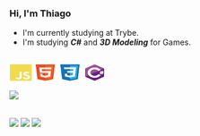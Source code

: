 ### Hi, I'm Thiago

- I'm currently studying at Trybe.
- I'm studying ***C#*** and ***3D Modeling*** for Games.


<div style="display: inline_block"><br>
  <img align="center" alt="Icone do JavaScript" height="30" width="40" src="https://raw.githubusercontent.com/devicons/devicon/master/icons/javascript/javascript-plain.svg">
  <img align="center" alt="Icone do HTML" height="30" width="40" src="https://raw.githubusercontent.com/devicons/devicon/master/icons/html5/html5-original.svg">
  <img align="center" alt="Icone do CSS" height="30" width="40" src="https://raw.githubusercontent.com/devicons/devicon/master/icons/css3/css3-original.svg">
  <img align="center" alt="Icone do C Sharp" height="30" width="40" src="https://raw.githubusercontent.com/devicons/devicon/master/icons/csharp/csharp-original.svg">
</div><br>

<div align="left">
  <a href="https://github.com/thiagopxavier">
  <img height="150em" src="https://github-readme-stats.vercel.app/api/top-langs/?username=thiagopxavier&layout=compact&langs_count=7&theme=great-gatsby"/>
</div>

##

<div>
  <a href="https://thiago-xavier.vercel.app/" target="_blank"><img width="104em" src="https://img.shields.io/badge/website-F0DB4F?style=for-the-badge&logo=About.me&logoColor=black" target="_blank"></a>
  <a href="https://www.linkedin.com/in/thiagopxavier" target="_blank"><img src="https://img.shields.io/badge/LinkedIn-0077B5?style=for-the-badge&logo=linkedin&logoColor=white" target="_blank"></a> 
  <a href="https://twitter.com/voidnaifa" target="_blank"><img src="https://img.shields.io/badge/Twitter-1DA1F2?style=for-the-badge&logo=twitter&logoColor=white" target="_blank"></a> 
</div>
